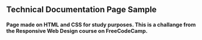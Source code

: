 ## Technical Documentation Page Sample

#### Page made on HTML and CSS for study purposes. This is a challange from the Responsive Web Design course on FreeCodeCamp.
